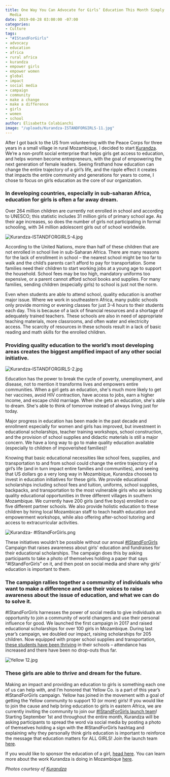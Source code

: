 ```yaml
---
title: One Way You Can Advocate for Girls’ Education This Month Simply by Using Social
  Media
date: 2019-08-28 03:00:00 -07:00
categories:
- Culture
tags:
- "#IStandForGirls"
- advocacy
- education
- africa
- rural africa
- kurandza
- empower girls
- empower women
- global
- impact
- social media
- campaign
- community
- make a change
- make a difference
- girls
- women
- school
author: Elisabetta Colabianchi
image: "/uploads/Kurandza-ISTANDFORGIRLS-11.jpg"
---
```


After I got back to the US from volunteering with the Peace Corps for three years in a small village in rural Mozambique, I decided to start [Kurandza](https://www.kurandza.org/). We’re a non-profit social enterprise that helps girls get access to education, and helps women become entrepreneurs, with the goal of empowering the next generation of female leaders. Seeing firsthand how education can change the entire trajectory of a girl’s life, and the ripple effect it creates that impacts the entire community and generations for years to come, I chose to focus on girls education as the core of our organization.

### In developing countries, especially in sub-saharan Africa, education for girls is often a far away dream. 

Over 264 million children are currently not enrolled in school and according to UNESCO; this statistic includes 31 million girls of primary school age. As their age increases, so does the number of girls not participating in formal schooling, with 34 million adolescent girls out of school worldwide. 

![Kurandza-ISTANDFORGIRLS-4.jpg](/uploads/Kurandza-ISTANDFORGIRLS-4.jpg)

According to the United Nations, more than half of these children that are not enrolled in school live in sub-Saharan Africa. There are many reasons for the lack of enrollment in school – the nearest school might be too far to walk and the child’s parents can’t afford to pay for transportation. Some families need their children to start working jobs at a young age to support the household. School fees may be too high, mandatory uniforms too expensive, or a parent cannot afford school books and supplies. For many families, sending children (especially girls) to school is just not the norm. 

Even when students are able to attend school, quality education is another major issue. Where we work in southeastern Africa, many public schools only provide morning or evening classes for just 3-4 hours to their students each day. This is because of a lack of financial resources and a shortage of adequately trained teachers. These schools are also in need of appropriate teaching materials, more classrooms, and often water and electricity access. The scarcity of resources in these schools result in a lack of basic reading and math skills for the enrolled children. 

### Providing quality education to the world’s most developing areas creates the biggest amplified impact of any other social initiative.

![Kurandza-ISTANDFORGIRLS-2.jpg](/uploads/Kurandza-ISTANDFORGIRLS-2.jpg) 

Education has the power to break the cycle of poverty, unemployment, and disease, not to mention it transforms lives and empowers entire communities. When a girl gets an education, she's much more likely to get her vaccines, avoid HIV contraction, have access to jobs, earn a higher income, and escape child marriage. When she gets an education, she's able to dream. She's able to think of tomorrow instead of always living just for today.

Major progress in education has been made in the past decade and enrollment especially for women and girls has improved, but investment in educational scholarships, teacher training workshops, school construction, and the provision of school supplies and didactic materials is still a major concern. We have a long way to go to make quality education available (especially to children of impoverished families)!

Knowing that basic educational necessities like school fees, supplies, and transportation to and from school could change the entire trajectory of a girl’s life (and in turn impact entire families and communities), and seeing that US dollars go a very long way in Mozambique, Kurandza chooses to invest in education initiatives for these girls. We provide educational scholarships including school fees and tuition, uniforms, school supplies, backpacks, and transportation to the most vulnerable girls who are lacking quality educational opportunities in three different villages in southern Mozambique. We currently have 200 girls (and five boys) enrolled in our five different partner schools. We also provide holistic education to these children by hiring local Mozambican staff to teach health education and empowerment workshops, while also offering after-school tutoring and access to extracurricular activities.

![Kurandza- #IStandForGirls.png](/uploads/Kurandza-%20%23IStandForGirls.png)

These initiatives wouldn’t be possible without our annual [#IStandForGirls](https://www.kurandza.org/istandforgirls) Campaign that raises awareness about girls' education and fundraises for their educational scholarships. The campaign does this by asking participants to take a photo of themselves holding a paper that says “#IStandForGirls” on it, and then post on social media and share why girls' education is important to them. 

### The campaign rallies together a community of individuals who want to make a difference and use their voices to raise awareness about the issue of education, and what we can do to solve it. 

#IStandForGirls harnesses the power of social media to give individuals an opportunity to join a community of world changers and use their personal influence for good.  We launched the first campaign in 2017 and raised educational scholarships for over 100 girls in Mozambique. During last year’s campaign, we doubled our impact, raising scholarships for 205 children. Now equipped with proper school supplies and transportation, [these students have been thriving](https://www.kurandza.org/meet-the-girls) in their schools – attendance has increased and there have been no drop-outs thus far.

![Yellow 12.jpg](/uploads/Yellow%2012.jpg)

### These girls are able to _thrive_ and dream for the future.

Making an impact and providing an education to girls is something each one of us can help with, and I’m honored that Yellow Co. is a part of this year’s #IStandForGirls campaign. Yellow has joined in the movement with a goal of getting the Yellow community to support 10 (or more) girls! If you would like to join the cause and help bring education to girls in eastern Africa, we are currently inviting the community to join our [#IStandForGirls launch team](https://www.kurandza.org/launch-team)! Starting September 1st and throughout the entire month, Kurandza will be asking participants to spread the word via social media by posting a photo of themselves holding a sign with the #IStandForGirls hashtag and explaining why they personally think girls education is important to reinforce the message that education matters for ALL GIRLS! Join the launch team [here](https://www.kurandza.org/launch-team). 

If you would like to sponsor the education of a girl, [head here](https://www.kurandza.org/istandforgirls). You can learn more about the work Kurandza is doing in Mozambique [here](https://www.kurandza.org/our-work).

_Photos courtesy of [Kurandza](https://www.kurandza.org/)_